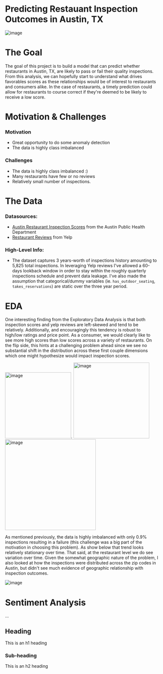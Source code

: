 # Predicting Restauant Inspection Outcomes in Austin, TX

![image](https://user-images.githubusercontent.com/9493836/137847263-a7bf4c03-cd19-4e33-a389-73263af74b97.png)

# The Goal

The goal of this project is to build a model that can predict whether restaurants in Austin, TX, are likely to pass or fail their quality inspections.  From this analysis, we can hopefully start to understand what drives favorables scores as these relationships would be of interest to restaurants and consumers alike.  In the case of restaurants, a timely prediction could allow for restaurants to course correct if they're deemed to be likely to receive a low score.

# Motivation & Challenges

### Motivation
- Great opportunity to do some anomaly detection
- The data is highly class imbalanced

### Challenges
- The data is highly class imbalanced :) 
- Many restaurants have few or no reviews
- Relatively small number of inspections.

# The Data

### Datasources:
- [Austin Restaurant Inspection Scores](https://data.austintexas.gov/Health-and-Community-Services/Food-Establishment-Inspection-Scores/ecmv-9xxi) from the Austin Public Health Department
- [Restaurant Reviews](https://www.kaggle.com/yelp-dataset/yelp-dataset) from Yelp

### High-Level Info:
- The dataset captures 3 years-worth of inspections history amounting to 5,825 total inspections.  In leveraging Yelp reviews I've allowed a 60-days lookback window in order to stay within the roughly quarterly inspections schedule and prevent data leakage.  I've also made the assumption that categorical/dummy variables (ie. `has_outdoor_seating`, `takes_reservations`) are static over the three year period.

# EDA

One interesting finding from the Exploratory Data Analysis is that both inspection scores and yelp reviews are left-skewed and tend to be relatively.  Additionally, and encouragingly this tendency is robust to high/low ratings and price point.  As a consumer, we would clearly like to see more high scores than low scores across a variety of restaurants.  On the flip side, this hints at a challenging problem ahead since we see no substantial shift in the distribution across these first couple dimensions which one might hypothesize would impact inspection scores.

<img width="217" alt="image" src="https://user-images.githubusercontent.com/9493836/137853246-fc9a148d-e9d2-461d-ac3a-e68937a49c15.png">. <img width="249" alt="image" src="https://user-images.githubusercontent.com/9493836/137854166-9610755a-272b-4471-b043-aeb86c8e9a98.png">
  <img width="298" alt="image" src="https://user-images.githubusercontent.com/9493836/137853137-f8cfc1f3-9e3b-4fab-9a22-b88f6321d7db.png">

As mentioned previously, the data is highly imbalanced with only 0.9% inspections resulting in a failure (this challenge was a big part of the motivation in choosing this problem).  As show below that trend looks relatively stationary over time.  That said, at the restaurant level we do see variation over time.  Given the somewhat geographic nature of the problem, I also looked at how the inspections were distributed across the zip codes in Austin, but didn't see much evidence of geographic relationship with inspection outcomes.

![image](https://user-images.githubusercontent.com/9493836/137855109-95cdb03f-ba4e-4819-831f-7c09c983f0a6.png)

# Sentiment Analysis

...


<!-- toc -->

## Heading

This is an h1 heading

### Sub-heading

This is an h2 heading
